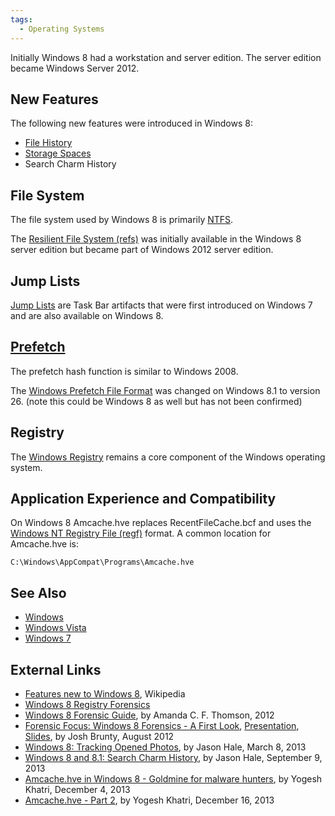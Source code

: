 ```yaml
---
tags:
  - Operating Systems
---
```

Initially Windows 8 had a workstation and server edition. The server
edition became Windows Server 2012.

## New Features

The following new features were introduced in Windows 8:

* [File History](windows_file_history.md)
* [Storage Spaces](windows_storage_spaces.md)
* Search Charm History

## File System

The file system used by Windows 8 is primarily [NTFS](ntfs.md).

The [Resilient File System (refs)](resilient_file_system_(refs).md) was
initially available in the Windows 8 server edition but became part of
Windows 2012 server edition.

## Jump Lists

[Jump Lists](jump_lists.md) are Task Bar artifacts that were
first introduced on Windows 7 and are also available on Windows 8.

## [Prefetch](prefetch.md)

The prefetch hash function is similar to Windows 2008.

The [Windows Prefetch File
Format](windows_prefetch_file_format.md) was changed on Windows
8.1 to version 26. (note this could be Windows 8 as well but has not
been confirmed)

## Registry

The [Windows Registry](windows_registry.md) remains a core
component of the Windows operating system.

## Application Experience and Compatibility

On Windows 8 Amcache.hve replaces RecentFileCache.bcf and uses the
[Windows NT Registry File (regf)](windows_nt_registry_file_(regf).md) format.
A common location for Amcache.hve is:

    C:\Windows\AppCompat\Programs\Amcache.hve

## See Also

* [Windows](windows.md)
* [Windows Vista](windows_vista.md)
* [Windows 7](windows_7.md)

## External Links

* [Features new to Windows 8](https://en.wikipedia.org/wiki/Features_new_to_Windows_8), Wikipedia
* [Windows 8 Registry Forensics](https://www.dataforensics.org/windows-8-file-history-forensics/)
* [Windows 8 Forensic Guide](https://elhacker.info/manuales/An%C3%A1lisis%20forense/thomson_windows-8-forensic-guide2.pdf),
  by Amanda C. F. Thomson, 2012
* [Forensic Focus: Windows 8 Forensics - A First Look](https://forensicfocus.com/Forums/viewtopic/t=9604/),
  [Presentation](https://www.youtube.com/watch?v=uhCooEz9FQshttp://www.youtube.com/watch?v=uhCooEz9FQs&feature=youtu.befeature=youtu.be),
  [Slides](https://forensicfocus.com/downloads/windows-8-forensics-josh-brunty.pdf),
  by Josh Brunty, August 2012
* [Windows 8: Tracking Opened Photos](https://dfstream.blogspot.com/2013/03/windows-8-tracking-opened-photos.html),
  by Jason Hale, March 8, 2013
* [Windows 8 and 8.1: Search Charm History](https://dfstream.blogspot.com/2013/09/windows-8-and-81-search-charm-history.html),
  by Jason Hale, September 9, 2013
* [Amcache.hve in Windows 8 - Goldmine for malware hunters](https://www.swiftforensics.com/2013/12/amcachehve-in-windows-8-goldmine-for.html),
  by Yogesh Khatri, December 4, 2013
* [Amcache.hve - Part 2](https://www.swiftforensics.com/2013/12/amcachehve-part-2.html),
  by Yogesh Khatri, December 16, 2013

